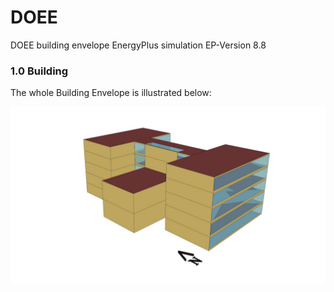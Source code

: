 # DOEE
DOEE building envelope EnergyPlus simulation 
EP-Version 8.8
### 1.0 Building

The whole Building Envelope is illustrated below:

![](https://github.com/MortezaHaddadi/DOEE/blob/main/assets/DOEE1.png)

